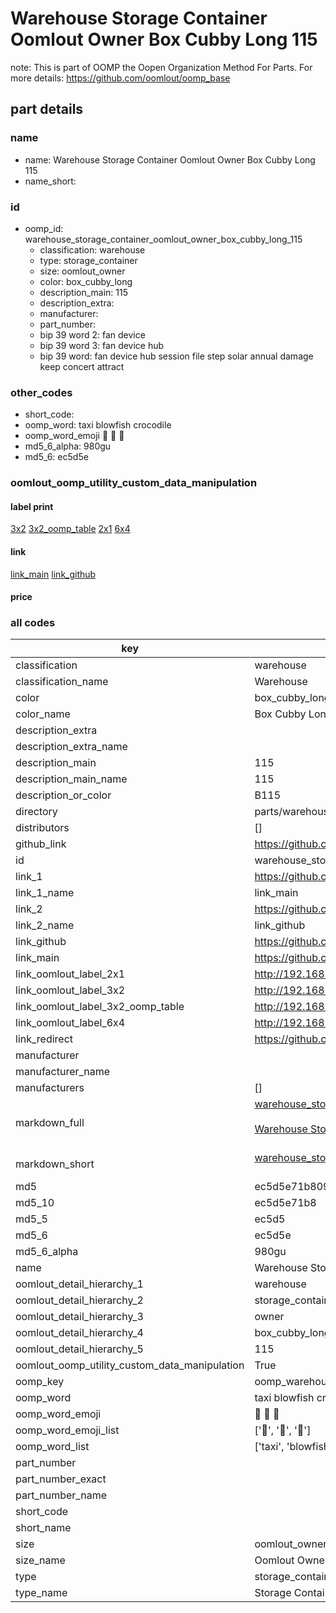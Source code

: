 # Warehouse Storage Container Oomlout Owner Box Cubby Long 115  

note: This is part of OOMP the Oopen Organization Method For Parts. For more details: https://github.com/oomlout/oomp_base

##  part details
  







### name
* name: Warehouse Storage Container Oomlout Owner Box Cubby Long 115
* name_short: 
### id
* oomp_id: warehouse_storage_container_oomlout_owner_box_cubby_long_115
  * classification: warehouse
  * type: storage_container
  * size: oomlout_owner
  * color: box_cubby_long
  * description_main: 115
  * description_extra: 
  * manufacturer: 
  * part_number: 
  * bip 39 word 2: fan device
  * bip 39 word 3: fan device hub
  * bip 39 word: fan device hub session file step solar annual damage keep concert attract

### other_codes
* short_code: 
* oomp_word: taxi blowfish crocodile
* oomp_word_emoji :taxi: :blowfish: :crocodile:
* md5_6_alpha: 980gu
* md5_6: ec5d5e






### oomlout_oomp_utility_custom_data_manipulation
#### label print
[3x2](http://192.168.1.245:1112/?label=oomp%20980gu)
[3x2_oomp_table](http://192.168.1.108:1112/?label=oomp%20980gu)
[2x1](http://192.168.1.242:1112/?label=oomp%20980gu)
[6x4](http://192.168.1.55:1112/?label=oomp%20980gu)    

#### link

[link_main](https://github.com/oomlout/oomlout_oomp_version_1_messy/tree/main/parts/warehouse_storage_container_oomlout_owner_box_cubby_long_115) [link_github](https://github.com/oomlout/oomlout_oomp_version_1_messy/tree/main/parts/warehouse_storage_container_oomlout_owner_box_cubby_long_115)                             

#### price







### all codes 
| key | value |  
| --- | --- |  
| classification | warehouse |  
| classification_name | Warehouse |  
| color | box_cubby_long |  
| color_name | Box Cubby Long |  
| description_extra |  |  
| description_extra_name |  |  
| description_main | 115 |  
| description_main_name | 115 |  
| description_or_color | B115 |  
| directory | parts/warehouse_storage_container_oomlout_owner_box_cubby_long_115 |  
| distributors | [] |  
| github_link | https://github.com/oomlout/oomlout_oomp_part_src/tree/main/parts/warehouse_storage_container_oomlout_owner_box_cubby_long_115 |  
| id | warehouse_storage_container_oomlout_owner_box_cubby_long_115 |  
| link_1 | https://github.com/oomlout/oomlout_oomp_version_1_messy/tree/main/parts/warehouse_storage_container_oomlout_owner_box_cubby_long_115 |  
| link_1_name | link_main |  
| link_2 | https://github.com/oomlout/oomlout_oomp_version_1_messy/tree/main/parts/warehouse_storage_container_oomlout_owner_box_cubby_long_115 |  
| link_2_name | link_github |  
| link_github | https://github.com/oomlout/oomlout_oomp_version_1_messy/tree/main/parts/warehouse_storage_container_oomlout_owner_box_cubby_long_115 |  
| link_main | https://github.com/oomlout/oomlout_oomp_version_1_messy/tree/main/parts/warehouse_storage_container_oomlout_owner_box_cubby_long_115 |  
| link_oomlout_label_2x1 | http://192.168.1.242:1112/?label=oomp%20980gu |  
| link_oomlout_label_3x2 | http://192.168.1.245:1112/?label=oomp%20980gu |  
| link_oomlout_label_3x2_oomp_table | http://192.168.1.108:1112/?label=oomp%20980gu |  
| link_oomlout_label_6x4 | http://192.168.1.55:1112/?label=oomp%20980gu |  
| link_redirect | https://github.com/oomlout/oomlout_oomp_version_1_messy/tree/main/parts/warehouse_storage_container_oomlout_owner_box_cubby_long_115 |  
| manufacturer |  |  
| manufacturer_name |  |  
| manufacturers | [] |  
| markdown_full | [warehouse_storage_container_oomlout_owner_box_cubby_long_115](none)<br>[](none)<br>[Warehouse Storage Container Oomlout Owner Box Cubby Long 115](none)<br><br> |  
| markdown_short | [warehouse_storage_container_oomlout_owner_box_cubby_long_115](none)<br><br> |  
| md5 | ec5d5e71b80979cf55ab1c44dd0f2a96 |  
| md5_10 | ec5d5e71b8 |  
| md5_5 | ec5d5 |  
| md5_6 | ec5d5e |  
| md5_6_alpha | 980gu |  
| name | Warehouse Storage Container Oomlout Owner Box Cubby Long 115 |  
| oomlout_detail_hierarchy_1 | warehouse |  
| oomlout_detail_hierarchy_2 | storage_container |  
| oomlout_detail_hierarchy_3 | owner |  
| oomlout_detail_hierarchy_4 | box_cubby_long |  
| oomlout_detail_hierarchy_5 | 115 |  
| oomlout_oomp_utility_custom_data_manipulation | True |  
| oomp_key | oomp_warehouse_storage_container_oomlout_owner_box_cubby_long_115 |  
| oomp_word | taxi blowfish crocodile |  
| oomp_word_emoji | :taxi: :blowfish: :crocodile: |  
| oomp_word_emoji_list | [':taxi:', ':blowfish:', ':crocodile:'] |  
| oomp_word_list | ['taxi', 'blowfish', 'crocodile'] |  
| part_number |  |  
| part_number_exact |  |  
| part_number_name |  |  
| short_code |  |  
| short_name |  |  
| size | oomlout_owner |  
| size_name | Oomlout Owner |  
| type | storage_container |  
| type_name | Storage Container |  
